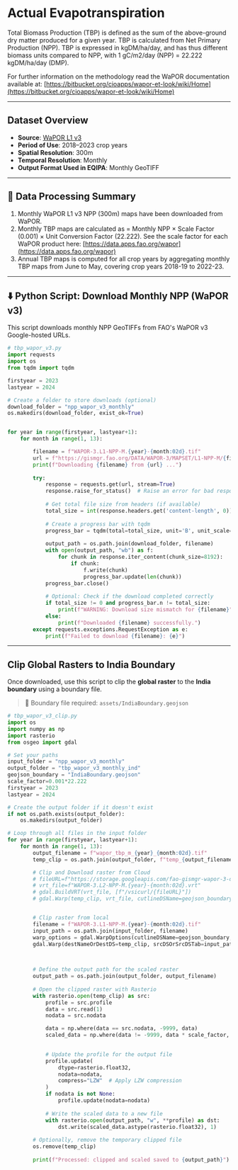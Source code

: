 # Actual Evapotranspiration
Total Biomass Production (TBP) is defined as the sum of the above-ground dry matter produced for a given year. TBP is calculated from Net Primary Production (NPP). TBP is expressed in kgDM/ha/day, and has thus different biomass units compared to NPP, with 1 gC/m2/day (NPP) = 22.222 kgDM/ha/day (DMP).

For further information on the methodology read the WaPOR documentation available at: [https://bitbucket.org/cioapps/wapor-et-look/wiki/Home](https://bitbucket.org/cioapps/wapor-et-look/wiki/Home)

---

## Dataset Overview

- **Source**: [WaPOR L1 v3](https://console.cloud.google.com/storage/browser/fao-gismgr-wapor-3-data/DATA/WAPOR-3/MAPSET)
- **Period of Use**: 2018–2023 crop years
- **Spatial Resolution**: 300m
- **Temporal Resolution**: Monthly
- **Output Format Used in EQIPA**: Monthly GeoTIFF

---

## 📌 Data Processing Summary

1. Monthly WaPOR L1 v3 NPP (300m) maps have been downloaded from WaPOR.
2. Monthly TBP maps are calculated as = Monthly NPP × Scale Factor (0.001) × Unit Conversion Factor (22.222). See the scale factor for each WaPOR product here: [https://data.apps.fao.org/wapor](https://data.apps.fao.org/wapor)
3. Annual TBP maps is computed for all crop years by aggregating monthly TBP maps from June to May, covering crop years 2018-19 to 2022-23.

---


## ⬇️ Python Script: Download Monthly NPP (WaPOR v3)

This script downloads monthly NPP GeoTIFFs from FAO's WaPOR v3 Google-hosted URLs.


```python
# tbp_wapor_v3.py
import requests
import os
from tqdm import tqdm

firstyear = 2023
lastyear = 2024

# Create a folder to store downloads (optional)
download_folder = "npp_wapor_v3_monthly"
os.makedirs(download_folder, exist_ok=True)


for year in range(firstyear, lastyear+1):
    for month in range(1, 13):

        filename = f"WAPOR-3.L1-NPP-M.{year}-{month:02d}.tif"
        url = f"https://gismgr.fao.org/DATA/WAPOR-3/MAPSET/L1-NPP-M/{filename}"
        print(f"Downloading {filename} from {url} ...")
        
        try:
            response = requests.get(url, stream=True)
            response.raise_for_status()  # Raise an error for bad responses
            
            # Get total file size from headers (if available)
            total_size = int(response.headers.get('content-length', 0))
            
            # Create a progress bar with tqdm
            progress_bar = tqdm(total=total_size, unit='B', unit_scale=True, desc=filename)
            
            output_path = os.path.join(download_folder, filename)
            with open(output_path, "wb") as f:
                for chunk in response.iter_content(chunk_size=8192):
                    if chunk:
                        f.write(chunk)
                        progress_bar.update(len(chunk))
            progress_bar.close()
            
            # Optional: Check if the download completed correctly
            if total_size != 0 and progress_bar.n != total_size:
                print(f"WARNING: Download size mismatch for {filename}")
            else:
                print(f"Downloaded {filename} successfully.")
        except requests.exceptions.RequestException as e:
            print(f"Failed to download {filename}: {e}")


```


---

## Clip Global Rasters to India Boundary
Once downloaded, use this script to clip the **global raster** to the **India boundary** using a boundary file.
> 📁 Boundary file required: `assets/IndiaBoundary.geojson`

```python
# tbp_wapor_v3_clip.py
import os
import numpy as np
import rasterio
from osgeo import gdal

# Set your paths
input_folder = "npp_wapor_v3_monthly"      
output_folder = "tbp_wapor_v3_monthly_ind"   
geojson_boundary = "IndiaBoundary.geojson" 
scale_factor=0.001*22.222
firstyear = 2023
lastyear = 2024

# Create the output folder if it doesn't exist
if not os.path.exists(output_folder):
    os.makedirs(output_folder)

# Loop through all files in the input folder
for year in range(firstyear, lastyear+1):
    for month in range(1, 13):
        output_filename = f"wapor_tbp_m_{year}_{month:02d}.tif"
        temp_clip = os.path.join(output_folder, f"temp_{output_filename}")

        # Clip and Download raster from Cloud
        # fileURL=f"https://storage.googleapis.com/fao-gismgr-wapor-3-data/DATA/WAPOR-3/MAPSET/L2-NPP-M/WAPOR-3.L2-NPP-M.{year}-{month:02d}.tif" 
        # vrt_file=f"WAPOR-3.L2-NPP-M.{year}-{month:02d}.vrt"
        # gdal.BuildVRT(vrt_file, [f"/vsicurl/{fileURL}"])
        # gdal.Warp(temp_clip, vrt_file, cutlineDSName=geojson_boundary, cropToCutline=True, dstNodata=-9999)


        # Clip raster from local
        filename = f"WAPOR-3.L1-NPP-M.{year}-{month:02d}.tif"
        input_path = os.path.join(input_folder, filename)
        warp_options = gdal.WarpOptions(cutlineDSName=geojson_boundary, cropToCutline=True,dstNodata=-9999)
        gdal.Warp(destNameOrDestDS=temp_clip, srcDSOrSrcDSTab=input_path, options=warp_options)


        
        # Define the output path for the scaled raster
        output_path = os.path.join(output_folder, output_filename)
        
        # Open the clipped raster with Rasterio
        with rasterio.open(temp_clip) as src:
            profile = src.profile 
            data = src.read(1)
            nodata = src.nodata

            data = np.where(data == src.nodata, -9999, data)  
            scaled_data = np.where(data != -9999, data * scale_factor, -9999)

            
            # Update the profile for the output file
            profile.update(
                dtype=rasterio.float32, 
                nodata=nodata, 
                compress="LZW"  # Apply LZW compression
            )
            if nodata is not None:
                profile.update(nodata=nodata)
            
            # Write the scaled data to a new file
            with rasterio.open(output_path, "w", **profile) as dst:
                dst.write(scaled_data.astype(rasterio.float32), 1)
        
        # Optionally, remove the temporary clipped file
        os.remove(temp_clip)
        
        print(f"Processed: clipped and scaled saved to {output_path}")


```
